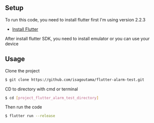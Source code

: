 ## Setup

To run this code, you need to install flutter first
I'm using version 2.2.3

* [Install Flutter](https://flutter.dev/get-started/)

After install flutter SDK, you need to install emulator or you can use your device

## Usage

Clone the project

``` bash
$ git clone https://github.com/isagoutama/flutter-alarm-test.git
```
CD to directory with cmd or terminal

``` bash
$ cd [project_flutter_alarm_test_directory]
```

Then run the code

``` bash
$ flutter run --release
```
